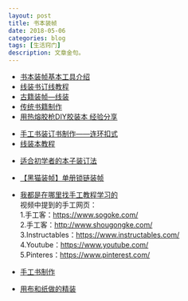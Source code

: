 ```yaml
---
layout: post
title: 书本装帧
date: 2018-05-06
categories: blog
tags: [生活窍门]
description: 文章金句。
---
```



- [书本装帧基本工具介绍](https://www.bilibili.com/video/av20781882)
- [线装书订线教程](https://www.bilibili.com/video/av22210606)
- [古籍装帧—线装](https://www.bilibili.com/video/av10818006)
- [传统书籍制作](http://smzs.tk/blog/2018/05/06/%E4%B9%A6%E6%9C%AC%E8%A3%85%E5%B8%A7/)
- [用热熔胶枪DIY胶装本 经验分享](https://www.bilibili.com/video/av19619333)

<p>
   </p>

- [手工书装订书制作——连环扣式](https://www.bilibili.com/video/av17362113)
- [线装本教程](https://www.bilibili.com/video/av11031046)

<p>
   </p>

- [适合初学者的本子装订法](https://www.bilibili.com/video/av18493844)
- [【黑猫装帧】单册锁链装帧](https://www.bilibili.com/video/av22762325)
- [我都是在哪里找手工教程学习的](https://www.bilibili.com/video/av16396959) <br>
视频中提到的手工网页： <br>
1.手工客：https://www.sogoke.com/  <br>
2.手工客：http://www.shougongke.com/ <br>
3.Instructables：https://www.instructables.com/ <br>
4.Youtube：https://www.youtube.com/ <br>
5.Pinteres：https://www.pinterest.com/

- [手工书制作](https://www.bilibili.com/video/av6209849)
- [用布和纸做的精装](https://www.bilibili.com/video/av16586941)
